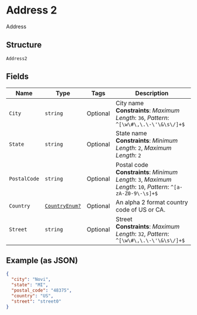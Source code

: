 
# Address 2

Address

## Structure

`Address2`

## Fields

| Name | Type | Tags | Description |
|  --- | --- | --- | --- |
| `City` | `string` | Optional | City name<br>**Constraints**: *Maximum Length*: `36`, *Pattern*: `^[\w\#\,\.\-\'\&\s\/]+$` |
| `State` | `string` | Optional | State name<br>**Constraints**: *Minimum Length*: `2`, *Maximum Length*: `2` |
| `PostalCode` | `string` | Optional | Postal code<br>**Constraints**: *Minimum Length*: `3`, *Maximum Length*: `10`, *Pattern*: `^[a-zA-Z0-9\-\s]+$` |
| `Country` | [`CountryEnum?`](../../doc/models/country-enum.md) | Optional | An alpha 2 format country code of US or CA. |
| `Street` | `string` | Optional | Street<br>**Constraints**: *Maximum Length*: `32`, *Pattern*: `^[\w\#\,\.\-\'\&\s\/]+$` |

## Example (as JSON)

```json
{
  "city": "Novi",
  "state": "MI",
  "postal_code": "48375",
  "country": "US",
  "street": "street0"
}
```

